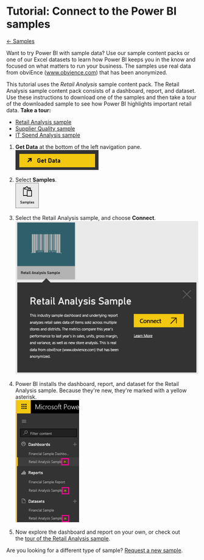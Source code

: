 <properties 
   pageTitle="Tutorial: Connect to the Power BI samples"
   description="Tutorial: Connect to the Power BI samples"
   services="powerbi" 
   documentationCenter="" 
   authors="jastru" 
   manager="mblythe" 
   editor=""
   tags=""/>
 
<tags
   ms.service="powerbi"
   ms.devlang="NA"
   ms.topic="article"
   ms.tgt_pltfrm="NA"
   ms.workload="powerbi"
   ms.date="10/16/2015"
   ms.author="jastru"/>

# Tutorial: Connect to the Power BI samples  
[← Samples](https://support.powerbi.com/knowledgebase/topics/75672-samples)

Want to try Power BI with sample data?  Use our sample content packs or one of our Excel datasets to learn how Power BI keeps you in the know and focused on what matters to run your business.  The samples use real data from obviEnce (www.obvience.com) that has been anonymized.

This tutorial uses the *Retail Analysis* sample content pack. The Retail Analysis sample content pack consists of a dashboard, report, and dataset. Use these instructions to download one of the samples and then take a tour of the downloaded sample to see how Power BI highlights important retail data.
**Take a tour:**
-   [Retail Analysis sample](https://support.powerbi.com/knowledgebase/articles/474807)
-   [Supplier Quality sample](https://support.powerbi.com/knowledgebase/articles/510270)
-   [IT Spend Analysis sample](https://support.powerbi.com/knowledgebase/articles/510274)

1.  **Get Data** at the bottom of the left navigation pane.  
    ![](media/powerbi-sample-tutorial-connect-to-the-samples/PBI_GetData.png)
    
2.  Select **Samples**.  
    ![](media/powerbi-sample-tutorial-connect-to-the-samples/PBI_SamplesDownload.png)

3.  Select the Retail Analysis sa﻿mple, and choose **Connect**.   
    ![](media/powerbi-sample-tutorial-connect-to-the-samples/PBI_RetailAnalysisSampleConnect.png)

4.  Power BI installs the dashboard, report, and dataset for the Retail Analysis sample. Because they're new, they're marked with a yellow asterisk.  
    ![](media/powerbi-sample-tutorial-connect-to-the-samples/PBI_NewExcelLeftNav.png)
    
5.  Now explore the dashboard and report on your own, or check out the [tour of the Retail Analysis sample](https://support.powerbi.com/knowledgebase/articles/474807).

Are you looking for a different type of sample?  [Request a new sample](http://support.powerbi.com/forums/265200-power-bi/category/91332-samples).